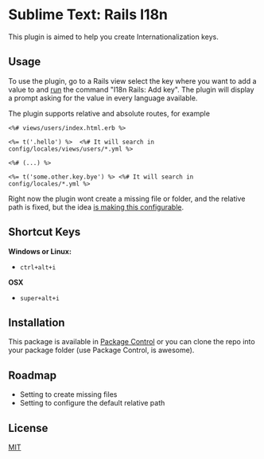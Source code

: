 # Sublime Text: Rails I18n

This plugin is aimed to help you create Internationalization keys.

## Usage
To use the plugin, go to a Rails view select the key where you want to add a value to and [run][1] the command "I18n Rails: Add key".
The plugin will display a prompt asking for the value in every language available.

The plugin supports relative and absolute routes, for example


````erb
<%# views/users/index.html.erb %>

<%= t('.hello') %>  <%# It will search in config/locales/views/users/*.yml %>

<%# (...) %>

<%= t('some.other.key.bye') %> <%# It will search in config/locales/*.yml %>
````

Right now the plugin wont create a missing file or folder, and the relative path is fixed, but the idea [is making this configurable][2].

## Shortcut Keys

**Windows or Linux:**

 * `ctrl+alt+i` 

**OSX**

 * `super+alt+i` 

## Installation

This package is available in [Package Control][3] or you can clone the repo into your package folder (use Package Control, is awesome).

## Roadmap
 - Setting to create missing files
 - Setting to configure the default relative path

## License
[MIT][4]

  [1]: https://github.com/NicoSantangelo/sublime-text-i18n-rails#shortcut-keys
  [2]: https://github.com/NicoSantangelo/sublime-text-i18n-rails#roadmap
  [3]: https://sublime.wbond.net/
  [4]: https://raw.github.com/NicoSantangelo/sublime-text-i18n-rails/master/LICENSE